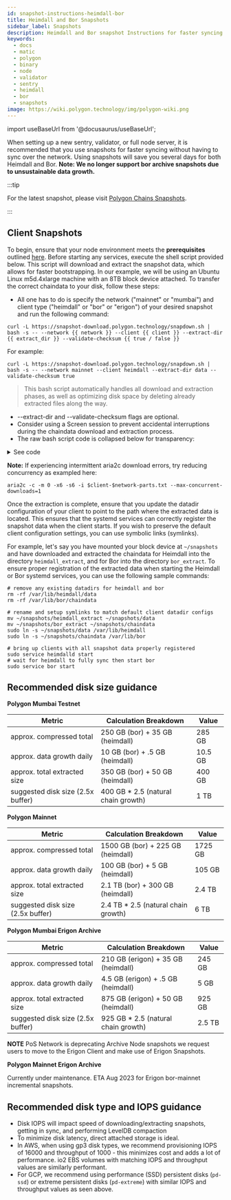 ```yaml
---
id: snapshot-instructions-heimdall-bor
title: Heimdall and Bor Snapshots
sidebar_label: Snapshots
description: Heimdall and Bor snapshot Instructions for faster syncing.
keywords:
  - docs
  - matic
  - polygon
  - binary
  - node
  - validator
  - sentry
  - heimdall
  - bor
  - snapshots
image: https://wiki.polygon.technology/img/polygon-wiki.png
---
```


import useBaseUrl from '@docusaurus/useBaseUrl';

When setting up a new sentry, validator, or full node server, it is recommended that you use snapshots for faster syncing without having to sync over the network. Using snapshots will save you several days for both Heimdall and Bor. **Note: We no longer support bor archive snapshots due to unsustainable data growth.** 

:::tip

For the latest snapshot, please visit [<ins>Polygon Chains Snapshots</ins>](https://snapshot.polygon.technology/).

:::

## Client Snapshots

To begin, ensure that your node environment meets the **prerequisites** outlined [here](https://wiki.polygon.technology/docs/operate/full-node-binaries/). Before starting any services, execute the shell script provided below. This script will download and extract the snapshot data, which allows for faster bootstrapping. In our example, we will be using an Ubuntu Linux m5d.4xlarge machine with an 8TB block device attached.
To transfer the correct chaindata to your disk, follow these steps:

- All one has to do is specify the network ("mainnet" or "mumbai") and client type ("heimdall" or "bor" or "erigon") of your desired snapshot and run the following command:
```
curl -L https://snapshot-download.polygon.technology/snapdown.sh | bash -s -- --network {{ network }} --client {{ client }} --extract-dir {{ extract_dir }} --validate-checksum {{ true / false }}
```
For example:
```
curl -L https://snapshot-download.polygon.technology/snapdown.sh | bash -s -- --network mainnet --client heimdall --extract-dir data --validate-checksum true
```
> This bash script automatically handles all download and extraction phases, as well as optimizing disk space by deleting already extracted files along the way.
- --extract-dir and --validate-checksum flags are optional.
- Consider using a Screen session to prevent accidental interruptions during the chaindata download and extraction process.
- The raw bash script code is collapsed below for transparency:

<details> 
  <summary>See code</summary>
  
      ```
      #!/bin/bash
    
      function validate_network() {
        if [[ "$1" != "mainnet" && "$1" != "mumbai" ]]; then
          echo "Invalid network input. Please enter 'mainnet' or 'mumbai'."
          exit 1
        fi
      }
    
      function validate_client() {
        if [[ "$1" != "heimdall" && "$1" != "bor" && "$1" != "erigon" ]]; then
          echo "Invalid client input. Please enter 'heimdall' or 'bor' or 'erigon'."
          exit 1
        fi
      }
    
      function validate_checksum() {
        if [[ "$1" != "true" && "$1" != "false" ]]; then
          echo "Invalid checksum input. Please enter 'true' or 'false'."
          exit 1
        fi
      }
    
      # Parse command-line arguments
      while [[ $# -gt 0 ]]; do
        key="$1"
    
        case $key in
          -n | --network)
            validate_network "$2"
            network="$2"
            shift # past argument
            shift # past value
            ;;
          -c | --client)
            validate_client "$2"
            client="$2"
            shift # past argument
            shift # past value
            ;;
          -d | --extract-dir)
            extract_dir="$2"
            shift # past argument
            shift # past value
            ;;
          -v | --validate-checksum)
            validate_checksum "$2"
            checksum="$2"
            shift # past argument
            shift # past value
            ;;
          *) # unknown option
            echo "Unknown option: $1"
            exit 1
            ;;
        esac
      done
    
      # Set default values if not provided through command-line arguments
      network=${network:-mumbai}
      client=${client:-heimdall}
      extract_dir=${extract_dir:-"${client}_extract"}
      checksum=${checksum:-false}
    
    
      # temporary as we transition erigon mainnet snapshots to new incremental model, ETA Aug 2023
      if [[ "$client" == "erigon" && "$network" == "mainnet" ]]; then
        echo "Erigon bor-mainnet archive snapshots currently unavailable as we transition to incremental snapshot model. ETA Aug 2023."
        exit 1
      fi
    
      # install dependencies and cursor to extract directory
      sudo apt-get update -y
      sudo apt-get install -y zstd pv aria2
      mkdir -p "$extract_dir"
      cd "$extract_dir"
    
      # download compiled incremental snapshot files list
      aria2c -x6 -s6 "https://snapshot-download.polygon.technology/$client-$network-parts.txt"
    
      # remove hash lines if user declines checksum verification
      if [ "$checksum" == "false" ]; then
          sed -i '/checksum/d' $client-$network-parts.txt
      fi
    
      # download all incremental files, includes automatic checksum verification per increment
      aria2c -x6 -s6 -c --auto-file-renaming=false --max-tries=100 -i $client-$network-parts.txt
    
      # Don't extract if download failed
      if [ $? -ne 0 ]; then
          echo "Download failed. Restart the script to resume downloading."
          exit 1
      fi
    
      declare -A processed_dates
    
      # Join bulk parts into valid tar.zst and extract
      for file in $(find . -name "$client-$network-snapshot-bulk-*-part-*" -print | sort); do
          date_stamp=$(echo "$file" | grep -o 'snapshot-.*-part' | sed 's/snapshot-\(.*\)-part/\1/')
          
          # Check if we have already processed this date
          if [[ -z "${processed_dates[$date_stamp]}" ]]; then
              processed_dates[$date_stamp]=1
              output_tar="$client-$network-snapshot-${date_stamp}.tar.zst"
              echo "Join parts for ${date_stamp} then extract"
              cat $client-$network-snapshot-${date_stamp}-part* > "$output_tar"
              rm $client-$network-snapshot-${date_stamp}-part*
              pv $output_tar | tar -I zstd -xf - -C . && rm $output_tar
          fi
      done
    
      # Join incremental following day parts
      for file in $(find . -name "$client-$network-snapshot-*-part-*" -print | sort); do
          date_stamp=$(echo "$file" | grep -o 'snapshot-.*-part' | sed 's/snapshot-\(.*\)-part/\1/')
          
          # Check if we have already processed this date
          if [[ -z "${processed_dates[$date_stamp]}" ]]; then
              processed_dates[$date_stamp]=1
              output_tar="$client-$network-snapshot-${date_stamp}.tar.zst"
              echo "Join parts for ${date_stamp} then extract"
              cat $client-$network-snapshot-${date_stamp}-part* > "$output_tar"
              rm $client-$network-snapshot-${date_stamp}-part*
              pv $output_tar | tar -I zstd -xf - -C . --strip-components=3 && rm $output_tar      
          fi
      done
      ```
</details>

**Note:** If experiencing intermittent aria2c download errors, try reducing concurrency as exampled here:
```
aria2c -c -m 0 -x6 -s6 -i $client-$network-parts.txt --max-concurrent-downloads=1
```

Once the extraction is complete, ensure that you update the datadir configuration of your client to point to the path where the extracted data is located.
This ensures that the systemd services can correctly register the snapshot data when the client starts. 
If you wish to preserve the default client configuration settings, you can use symbolic links (symlinks).

For example, let's say you have mounted your block device at `~/snapshots` and have downloaded and extracted the chaindata
for Heimdall into the directory `heimdall_extract`, and for Bor into the directory `bor_extract`. To ensure proper registration
of the extracted data when starting the Heimdall or Bor systemd services, you can use the following sample commands:
```
# remove any existing datadirs for heimdall and bor
rm -rf /var/lib/heimdall/data
rm -rf /var/lib/bor/chaindata

# rename and setup symlinks to match default client datadir configs
mv ~/snapshots/heimdall_extract ~/snapshots/data
mv ~/snapshots/bor_extract ~/snapshots/chaindata
sudo ln -s ~/snapshots/data /var/lib/heimdall
sudo ln -s ~/snapshots/chaindata /var/lib/bor

# bring up clients with all snapshot data properly registered
sudo service heimdalld start
# wait for heimdall to fully sync then start bor
sudo service bor start
```

## Recommended disk size guidance

**Polygon Mumbai Testnet**

| Metric | Calculation Breakdown | Value |
| ------ | --------------------- | ----------- |
| approx. compressed total | 250 GB (bor) + 35 GB (heimdall) | 285 GB |
| approx. data growth daily | 10 GB (bor) + .5 GB (heimdall) | 10.5 GB |
| approx. total extracted size | 350 GB (bor) + 50 GB (heimdall) | 400 GB |
| suggested disk size (2.5x buffer) | 400 GB * 2.5 (natural chain growth) | 1 TB | 

**Polygon Mainnet**

| Metric | Calculation Breakdown | Value |
| ------ | --------------------- | ----------- |
| approx. compressed total | 1500 GB (bor) + 225 GB (heimdall) | 1725 GB |
| approx. data growth daily | 100 GB (bor) + 5 GB (heimdall) | 105 GB |
| approx. total extracted size | 2.1 TB (bor) + 300 GB (heimdall) | 2.4 TB |
| suggested disk size (2.5x buffer) | 2.4 TB * 2.5 (natural chain growth) | 6 TB |

**Polygon Mumbai Erigon Archive**

| Metric | Calculation Breakdown | Value |
| ------ | --------------------- | ----------- |
| approx. compressed total | 210 GB (erigon) + 35 GB (heimdall) | 245 GB |
| approx. data growth daily | 4.5 GB (erigon) + .5 GB (heimdall) | 5 GB |
| approx. total extracted size | 875 GB (erigon) + 50 GB (heimdall) | 925 GB |
| suggested disk size (2.5x buffer) | 925 GB * 2.5 (natural chain growth) | 2.5 TB | 

**NOTE**
PoS Network is deprecating Archive Node snapshots we request users to move to the Erigon Client and make use of Erigon Snapshots.

**Polygon Mainnet Erigon Archive**

Currently under maintenance. ETA Aug 2023 for Erigon bor-mainnet incremental snapshots.


## Recommended disk type and IOPS guidance

- Disk IOPS will impact speed of downloading/extracting snapshots,
  getting in sync, and performing LevelDB compaction
- To minimize disk latency, direct attached storage is ideal.
- In AWS, when using gp3 disk types, we recommend provisioning IOPS of 16000 and
  throughput of 1000 - this minimizes cost and adds a lot of performance. io2 EBS volumes with matching IOPS and throughput values are similarly performant.
- For GCP, we recommend using performance (SSD) persistent disks (`pd-ssd`) or extreme persistent disks (`pd-extreme`) with similar IOPS and throughput values as seen above.
